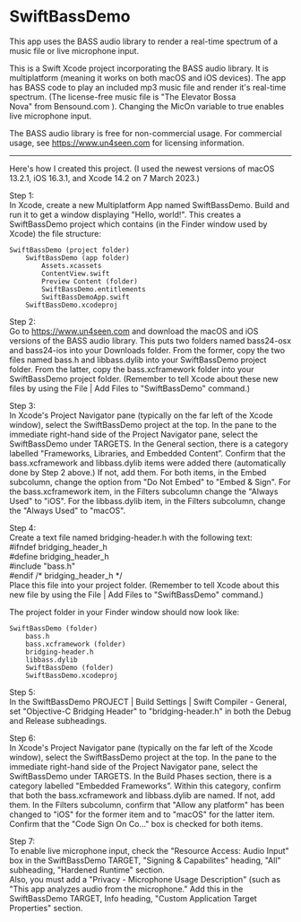 # SwiftBassDemo
This app uses the BASS audio library to render a real-time spectrum of a music file or live microphone input.

This is a Swift Xcode project incorporating the BASS audio library.  It is multiplatform (meaning it works on both macOS and iOS devices).  The app has BASS code to play an included mp3 music file and render it's real-time spectrum.  (The license-free music file is "The Elevator Bossa Nova" from Bensound.com ).  Changing the MicOn variable to true enables live microphone input.

The BASS audio library is free for non-commercial usage.  For commercial usage, see https://www.un4seen.com for licensing information.

-------------------
Here's how I created this project.  (I used the newest versions of macOS 13.2.1, iOS 16.3.1, and Xcode 14.2 on 7 March 2023.)  

Step 1:  
In Xcode, create a new Multiplatform App named SwiftBassDemo.  Build and run it to get a window displaying "Hello, world!". This creates a SwiftBassDemo project which contains (in the Finder window used by Xcode) the file structure:

	SwiftBassDemo (project folder)
		SwiftBassDemo (app folder)
			Assets.xcassets
			ContentView.swift
			Preview Content (folder)
			SwiftBassDemo.entitlements
			SwiftBassDemoApp.swift
		SwiftBassDemo.xcodeproj

Step 2:  
Go to https://www.un4seen.com and download the macOS  and iOS versions of the BASS audio library.  This puts two folders named bass24-osx and bass24-ios into your Downloads folder.  From the former, copy the two files named bass.h and libbass.dylib into your SwiftBassDemo project folder. From the latter, copy the bass.xcframework folder into your SwiftBassDemo project folder.  (Remember to tell Xcode about these new files by using the File | Add Files to "SwiftBassDemo" command.)

Step 3:  
In Xcode's Project Navigator pane (typically on the far left of the Xcode window), select the SwiftBassDemo project at the top.  In the pane to the immediate right-hand side of the Project Navigator pane, select the SwiftBassDemo under TARGETS.  In the General section, there is a category labelled "Frameworks, Libraries, and Embedded Content”.  Confirm that the bass.xcframework and libbass.dylib items were added there (automatically done by Step 2 above.)  If not, add them.  For both items, in the Embed subcolumn, change the option from "Do Not Embed" to "Embed & Sign".  For the bass.xcframework item, in the Filters subcolumn change the "Always Used" to "iOS".  For the libbass.dylib item, in the Filters subcolumn, change the "Always Used" to "macOS".

Step 4:  
Create a text file named bridging-header.h with the following text:  
	#ifndef bridging_header_h  
	#define bridging_header_h  
	#include "bass.h"  
	#endif /* bridging_header_h */  
Place this file into your project folder.  (Remember to tell Xcode about this new file by using the File | Add Files to "SwiftBassDemo" command.)

The project folder in your Finder window should now look like:

	SwiftBassDemo (folder)
		bass.h
		bass.xcframework (folder)
		bridging-header.h
		libbass.dylib
		SwiftBassDemo (folder)
		SwiftBassDemo.xcodeproj

Step 5:  
In the SwiftBassDemo PROJECT | Build Settings | Swift Compiler - General,  set "Objective-C Bridging Header" to "bridging-header.h" in both the Debug and Release subheadings.

Step 6:  
In Xcode's Project Navigator pane (typically on the far left of the Xcode window), select the SwiftBassDemo project at the top.  In the pane to the immediate right-hand side of the Project Navigator pane, select the SwiftBassDemo under TARGETS.  In the Build Phases section, there is a category labelled "Embedded Frameworks”.  Within this category, confirm that both the bass.xcframework and libbass.dylib are named.  If not, add them.  In the Filters subcolumn, confirm that "Allow any platform" has been changed to "iOS" for the former item and to "macOS" for the latter item.  Confirm that the "Code Sign On Co..." box is checked for both items. 

Step 7:  
To enable live microphone input, check the "Resource Access: Audio Input" box in the SwiftBassDemo TARGET, "Signing & Capabilites" heading, "All" subheading, "Hardened Runtime" section.  
Also, you must add a "Privacy - Microphone Usage Description" (such as "This app analyzes audio from the microphone."  Add this in the SwiftBassDemo TARGET, Info heading, "Custom Application Target Properties" section.
